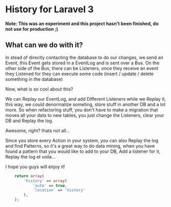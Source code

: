 # History for Laravel 3

**Note: This was an experiment and this project hasn't been finished, do not use for production ;)**

## What can we do with it?

In stead of directly contacting the database to do our changes, we send an Event, this Event gets stored in a EventLog and is sent over a Bus.
On the other side of the Bus, there can be Listeners, once they receive an event they Listened for they can execute some code (insert / update / delete something in the database)

Now, what is so cool about this?

We can Replay our EventLog, and add Different Listeners while we Replay it, this way, we could denormalize someting, store stuff in another DB and a lot more.
So when refactoring stuff, you don't have to make a migration that moves all your data to new tables, you just change the Listeners, clear your DB and Replay the log.

Awesome, right? thats not all...

Since you store every Action in your system, you can also Replay the log and find Patterns, so it's a great way to do data mining, when you have found a pattern that you would like to add to your DB,
Add a listener for it, Replay the log et voila...

I hope you guys will enjoy it!


```PHP
	return array(
		'history' => array(
			'auto' => true,
			'location' => 'history'
		),
	);
```
